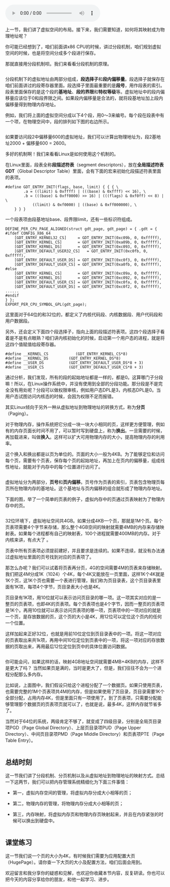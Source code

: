 <audio title="21 _ 内存管理（下）：为客户保密，项目组独享会议室封闭开发" src="https://static001.geekbang.org/resource/audio/34/83/34e45393bcf240883825c37698181683.mp3" controls="controls"></audio> 
<p>上一节，我们讲了虚拟空间的布局。接下来，我们需要知道，如何将其映射成为物理地址呢？</p><p>你可能已经想到了，咱们前面讲x86 CPU的时候，讲过分段机制，咱们规划虚拟空间的时候，也是将空间分成多个段进行保存。</p><p>那就直接用分段机制呗。我们来看看分段机制的原理。</p><p><img src="https://static001.geekbang.org/resource/image/96/eb/9697ae17b9f561e78514890f9d58d4eb.jpg" alt=""></p><p>分段机制下的虚拟地址由两部分组成，<strong>段选择子</strong>和<strong>段内偏移量</strong>。段选择子就保存在咱们前面讲过的段寄存器里面。段选择子里面最重要的是<strong>段号</strong>，用作段表的索引。段表里面保存的是这个段的<strong>基地址</strong>、<strong>段的界限</strong>和<strong>特权等级</strong>等。虚拟地址中的段内偏移量应该位于0和段界限之间。如果段内偏移量是合法的，就将段基地址加上段内偏移量得到物理内存地址。</p><p>例如，我们将上面的虚拟空间分成以下4个段，用0～3来编号。每个段在段表中有一个项，在物理空间中，段的排列如下图的右边所示。</p><p><img src="https://static001.geekbang.org/resource/image/7c/04/7c82068d2d6bdb601084a07569ac8b04.jpg" alt=""></p><p>如果要访问段2中偏移量600的虚拟地址，我们可以计算出物理地址为，段2基地址2000 + 偏移量600 = 2600。</p><p>多好的机制啊！我们来看看Linux是如何使用这个机制的。</p><p>在Linux里面，段表全称<strong>段描述符表</strong>（segment descriptors），放在<strong>全局描述符表GDT</strong>（Global Descriptor Table）里面，会有下面的宏来初始化段描述符表里面的表项。</p><!-- [[[read_end]]] --><pre><code>#define GDT_ENTRY_INIT(flags, base, limit) { { { \
		.a = ((limit) &amp; 0xffff) | (((base) &amp; 0xffff) &lt;&lt; 16), \
		.b = (((base) &amp; 0xff0000) &gt;&gt; 16) | (((flags) &amp; 0xf0ff) &lt;&lt; 8) | \
			((limit) &amp; 0xf0000) | ((base) &amp; 0xff000000), \
	} } }
</code></pre><p>一个段表项由段基地址base、段界限limit，还有一些标识符组成。</p><pre><code>DEFINE_PER_CPU_PAGE_ALIGNED(struct gdt_page, gdt_page) = { .gdt = {
#ifdef CONFIG_X86_64
	[GDT_ENTRY_KERNEL32_CS]		= GDT_ENTRY_INIT(0xc09b, 0, 0xfffff),
	[GDT_ENTRY_KERNEL_CS]		= GDT_ENTRY_INIT(0xa09b, 0, 0xfffff),
	[GDT_ENTRY_KERNEL_DS]		= GDT_ENTRY_INIT(0xc093, 0, 0xfffff),
	[GDT_ENTRY_DEFAULT_USER32_CS]	= GDT_ENTRY_INIT(0xc0fb, 0, 0xfffff),
	[GDT_ENTRY_DEFAULT_USER_DS]	= GDT_ENTRY_INIT(0xc0f3, 0, 0xfffff),
	[GDT_ENTRY_DEFAULT_USER_CS]	= GDT_ENTRY_INIT(0xa0fb, 0, 0xfffff),
#else
	[GDT_ENTRY_KERNEL_CS]		= GDT_ENTRY_INIT(0xc09a, 0, 0xfffff),
	[GDT_ENTRY_KERNEL_DS]		= GDT_ENTRY_INIT(0xc092, 0, 0xfffff),
	[GDT_ENTRY_DEFAULT_USER_CS]	= GDT_ENTRY_INIT(0xc0fa, 0, 0xfffff),
	[GDT_ENTRY_DEFAULT_USER_DS]	= GDT_ENTRY_INIT(0xc0f2, 0, 0xfffff),
......
#endif
} };
EXPORT_PER_CPU_SYMBOL_GPL(gdt_page);
</code></pre><p>这里面对于64位的和32位的，都定义了内核代码段、内核数据段、用户代码段和用户数据段。</p><p>另外，还会定义下面四个段选择子，指向上面的段描述符表项。这四个段选择子看着是不是有点眼熟？咱们讲内核初始化的时候，启动第一个用户态的进程，就是将这四个值赋值给段寄存器。</p><pre><code>#define __KERNEL_CS			(GDT_ENTRY_KERNEL_CS*8)
#define __KERNEL_DS			(GDT_ENTRY_KERNEL_DS*8)
#define __USER_DS			(GDT_ENTRY_DEFAULT_USER_DS*8 + 3)
#define __USER_CS			(GDT_ENTRY_DEFAULT_USER_CS*8 + 3)
</code></pre><p>通过分析，我们发现，所有的段的起始地址都是一样的，都是0。这算哪门子分段嘛！所以，在Linux操作系统中，并没有使用到全部的分段功能。那分段是不是完全没有用处呢？分段可以做权限审核，例如用户态DPL是3，内核态DPL是0。当用户态试图访问内核态的时候，会因为权限不足而报错。</p><p>其实Linux倾向于另外一种从虚拟地址到物理地址的转换方式，称为<strong>分页</strong>（Paging）。</p><p>对于物理内存，操作系统把它分成一块一块大小相同的页，这样更方便管理，例如有的内存页面长时间不用了，可以暂时写到硬盘上，称为<strong>换出</strong>。一旦需要的时候，再加载进来，叫做<strong>换入</strong>。这样可以扩大可用物理内存的大小，提高物理内存的利用率。</p><p>这个换入和换出都是以页为单位的。页面的大小一般为4KB。为了能够定位和访问每个页，需要有个页表，保存每个页的起始地址，再加上在页内的偏移量，组成线性地址，就能对于内存中的每个位置进行访问了。</p><p><img src="https://static001.geekbang.org/resource/image/ab/40/abbcafe962d93fac976aa26b7fcb7440.jpg" alt=""></p><p>虚拟地址分为两部分，<strong>页号</strong>和<strong>页内偏移</strong>。页号作为页表的索引，页表包含物理页每页所在物理内存的基地址。这个基地址与页内偏移的组合就形成了物理内存地址。</p><p>下面的图，举了一个简单的页表的例子，虚拟内存中的页通过页表映射为了物理内存中的页。</p><p><img src="https://static001.geekbang.org/resource/image/84/eb/8495dfcbaed235f7500c7e11149b2feb.jpg" alt=""></p><p>32位环境下，虚拟地址空间共4GB。如果分成4KB一个页，那就是1M个页。每个页表项需要4个字节来存储，那么整个4GB空间的映射就需要4MB的内存来存储映射表。如果每个进程都有自己的映射表，100个进程就需要400MB的内存。对于内核来讲，有点大了 。</p><p>页表中所有页表项必须提前建好，并且要求是连续的。如果不连续，就没有办法通过虚拟地址里面的页号找到对应的页表项了。</p><p>那怎么办呢？我们可以试着将页表再分页，4G的空间需要4M的页表来存储映射。我们把这4M分成1K（1024）个4K，每个4K又能放在一页里面，这样1K个4K就是1K个页，这1K个页也需要一个表进行管理，我们称为页目录表，这个页目录表里面有1K项，每项4个字节，页目录表大小也是4K。</p><p>页目录有1K项，用10位就可以表示访问页目录的哪一项。这一项其实对应的是一整页的页表项，也即4K的页表项。每个页表项也是4个字节，因而一整页的页表项是1K个。再用10位就可以表示访问页表项的哪一项，页表项中的一项对应的就是一个页，是存放数据的页，这个页的大小是4K，用12位可以定位这个页内的任何一个位置。</p><p>这样加起来正好32位，也就是用前10位定位到页目录表中的一项。将这一项对应的页表取出来共1k项，再用中间10位定位到页表中的一项，将这一项对应的存放数据的页取出来，再用最后12位定位到页中的具体位置访问数据。</p><p><img src="https://static001.geekbang.org/resource/image/b6/b8/b6960eb0a7eea008d33f8e0c4facc8b8.jpg" alt=""></p><p>你可能会问，如果这样的话，映射4GB地址空间就需要4MB+4KB的内存，这样不是更大了吗？ 当然如果页是满的，当时是更大了，但是，我们往往不会为一个进程分配那么多内存。</p><p>比如说，上面图中，我们假设只给这个进程分配了一个数据页。如果只使用页表，也需要完整的1M个页表项共4M的内存，但是如果使用了页目录，页目录需要1K个全部分配，占用内存4K，但是里面只有一项使用了。到了页表项，只需要分配能够管理那个数据页的页表项页就可以了，也就是说，最多4K，这样内存就节省多了。</p><p>当然对于64位的系统，两级肯定不够了，就变成了四级目录，分别是全局页目录项PGD（Page Global Directory）、上层页目录项PUD（Page Upper Directory）、中间页目录项PMD（Page Middle Directory）和页表项PTE（Page Table Entry）。</p><p><img src="https://static001.geekbang.org/resource/image/42/0b/42eff3e7574ac8ce2501210e25cd2c0b.jpg" alt=""></p><h2>总结时刻</h2><p>这一节我们讲了分段机制、分页机制以及从虚拟地址到物理地址的映射方式。总结一下这两节，我们可以把内存管理系统精细化为下面三件事情：</p><ul>
<li>
<p>第一，虚拟内存空间的管理，将虚拟内存分成大小相等的页；</p>
</li>
<li>
<p>第二，物理内存的管理，将物理内存分成大小相等的页；</p>
</li>
<li>
<p>第三，内存映射，将虚拟内存页和物理内存页映射起来，并且在内存紧张的时候可以换出到硬盘中。</p>
</li>
</ul><p><img src="https://static001.geekbang.org/resource/image/7d/91/7dd9039e4ad2f6433aa09c14ede92991.jpg" alt=""></p><h2>课堂练习</h2><p>这一节我们说一个页的大小为4K，有时候我们需要为应用配置大页（HugePage）。请你查一下大页的大小及配置方法，咱们后面会用到。</p><p>欢迎留言和我分享你的疑惑和见解，也欢迎你收藏本节内容，反复研读。你也可以把今天的内容分享给你的朋友，和他一起学习、进步。</p><p><img src="https://static001.geekbang.org/resource/image/8c/37/8c0a95fa07a8b9a1abfd394479bdd637.jpg" alt=""></p>